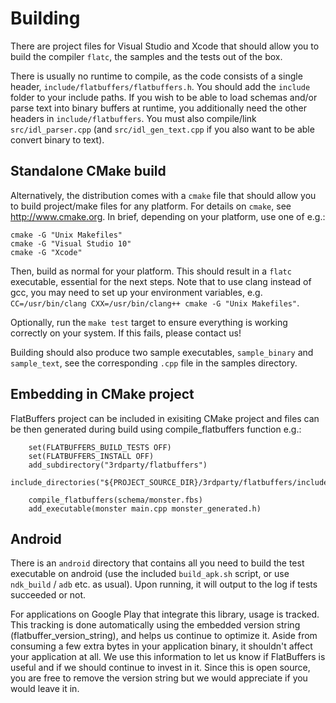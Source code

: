 # Building

There are project files for Visual Studio and Xcode that should allow you
to build the compiler `flatc`, the samples and the tests out of the box.

There is usually no runtime to compile, as the code consists of a single
header, `include/flatbuffers/flatbuffers.h`. You should add the
`include` folder to your include paths. If you wish to be
able to load schemas and/or parse text into binary buffers at runtime,
you additionally need the other headers in `include/flatbuffers`. You must
also compile/link `src/idl_parser.cpp` (and `src/idl_gen_text.cpp` if you
also want to be able convert binary to text).

## Standalone CMake build

Alternatively, the distribution comes with a `cmake` file that should allow
you to build project/make files for any platform. For details on `cmake`, see
<http://www.cmake.org>. In brief, depending on your platform, use one of
e.g.:

    cmake -G "Unix Makefiles"
    cmake -G "Visual Studio 10"
    cmake -G "Xcode"

Then, build as normal for your platform. This should result in a `flatc`
executable, essential for the next steps.
Note that to use clang instead of gcc, you may need to set up your environment
variables, e.g.
`CC=/usr/bin/clang CXX=/usr/bin/clang++ cmake -G "Unix Makefiles"`.

Optionally, run the `make test` target to ensure everything is working
correctly on your system. If this fails, please contact us!

Building should also produce two sample executables, `sample_binary` and
`sample_text`, see the corresponding `.cpp` file in the samples directory.

## Embedding in CMake project

FlatBuffers project can be included in exisiting CMake project and files can be
then generated during build using compile_flatbuffers function e.g.:

```
    set(FLATBUFFERS_BUILD_TESTS OFF)
    set(FLATBUFFERS_INSTALL OFF)
    add_subdirectory("3rdparty/flatbuffers")
    include_directories("${PROJECT_SOURCE_DIR}/3rdparty/flatbuffers/include")
    
    compile_flatbuffers(schema/monster.fbs)
    add_executable(monster main.cpp monster_generated.h)
```

## Android

There is an `android` directory that contains all you need to build the test
executable on android (use the included `build_apk.sh` script, or use
`ndk_build` / `adb` etc. as usual). Upon running, it will output to the log
if tests succeeded or not.

For applications on Google Play that integrate this library, usage is tracked.
This tracking is done automatically using the embedded version string
(flatbuffer_version_string), and helps us continue to optimize it.
Aside from consuming a few extra bytes in your application binary, it shouldn't
affect your application at all. We use this information to let us know if
FlatBuffers is useful and if we should continue to invest in it. Since this is
open source, you are free to remove the version string but we would appreciate
if you would leave it in.
